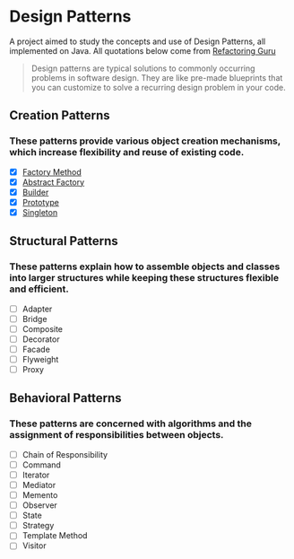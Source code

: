 # Design Patterns

A project aimed to study the concepts and use of Design Patterns, all implemented on Java. All quotations below come from [Refactoring Guru](https://refactoring.guru/design-patterns)

> Design patterns are typical solutions to commonly occurring problems in software design. They are like pre-made blueprints that you can customize to solve a recurring design problem in your code.

## Creation Patterns

### These patterns provide various object creation mechanisms, which increase flexibility and reuse of existing code.

- [x] [Factory Method](CreationPatterns/FactoryMethod/src/)
- [x] [Abstract Factory](CreationPatterns/AbstractFactory/src/)
- [x] [Builder](CreationPatterns/Builder/src/)
- [x] [Prototype](CreationPatterns/Prototype/src/)
- [x] [Singleton](CreationPatterns/Singleton/src/)

## Structural Patterns

### These patterns explain how to assemble objects and classes into larger structures while keeping these structures flexible and efficient.

- [ ] Adapter
- [ ] Bridge
- [ ] Composite
- [ ] Decorator
- [ ] Facade
- [ ] Flyweight
- [ ] Proxy

## Behavioral Patterns

### These patterns are concerned with algorithms and the assignment of responsibilities between objects.

- [ ] Chain of Responsibility
- [ ] Command
- [ ] Iterator
- [ ] Mediator
- [ ] Memento
- [ ] Observer
- [ ] State
- [ ] Strategy
- [ ] Template Method
- [ ] Visitor
